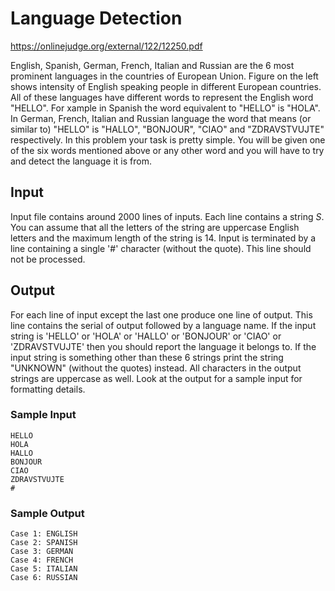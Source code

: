 # Language Detection

https://onlinejudge.org/external/122/12250.pdf

English, Spanish, German, French, Italian and Russian are the 6 most prominent languages in the countries of European Union. Figure on the left shows intensity of English speaking people in different European countries. All of these languages have different words to represent the English word "HELLO". For xample in Spanish the word equivalent to "HELLO" is "HOLA". In German, French, Italian and Russian language the word that means (or similar to) "HELLO" is "HALLO", "BONJOUR", "CIAO" and "ZDRAVSTVUJTE" respectively. In this problem your task is pretty simple. You will be given one of the six words mentioned above or any other word and you will have to try and detect the language it is from. 

## Input 

Input file contains around 2000 lines of inputs. Each line contains a string $S$. You can assume that all the letters of the string are uppercase English letters and the maximum length of the string is 14. Input is terminated by a line containing a single '#' character (without the quote). This line should not be processed. 

## Output 

For each line of input except the last one produce one line of output. This line contains the serial of output followed by a language name. If the input string is 'HELLO' or 'HOLA' or 'HALLO' or 'BONJOUR' or 'CIAO' or 
'ZDRAVSTVUJTE' then you should report the language it belongs to. If the input string is something other than these 6 strings print the string "UNKNOWN" (without the quotes) instead. All characters in the output strings are uppercase as well. Look at the output for a sample input for formatting details. 

### Sample Input 

``` text
HELLO
HOLA
HALLO
BONJOUR
CIAO
ZDRAVSTVUJTE
#
```

### Sample Output 

``` text
Case 1: ENGLISH
Case 2: SPANISH
Case 3: GERMAN
Case 4: FRENCH
Case 5: ITALIAN
Case 6: RUSSIAN
```

